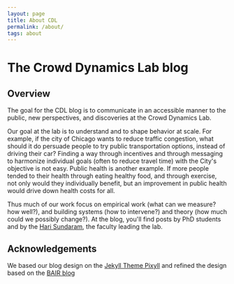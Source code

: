 ```yaml
---
layout: page
title: About CDL
permalink: /about/
tags: about
---
```


# The Crowd Dynamics Lab blog

## Overview
The goal for the CDL blog is to communicate in an accessible manner to the public, new perspectives, and discoveries at the Crowd Dynamics Lab. 

Our goal at the lab is to understand and to shape behavior at scale. For example, if the city of Chicago wants to reduce traffic congestion, what should it do persuade people to try public transportation options, instead of driving their car? Finding a way through incentives and through messaging to harmonize individual goals (often to reduce travel time) with the City's objective is not easy. Public health is another example. If more people tended to their health through eating healthy food, and through exercise, not only would they individually benefit, but an improvement in public health would drive down  health costs for all. 

Thus much of our work focus on empirical work (what can we measure? how well?), and building systems (how to intervene?) and theory (how much could we possibly change?). At the blog, you'll find posts by PhD students and by the [Hari Sundaram](http://sundaram.cs.illinois.edu), the faculty leading the lab.

## Acknowledgements

We based our blog design on the [Jekyll Theme Pixyll](https://github.com/johno/pixyll) and refined the design based on the [BAIR blog](http://bair.berkeley.edu/blog/)  